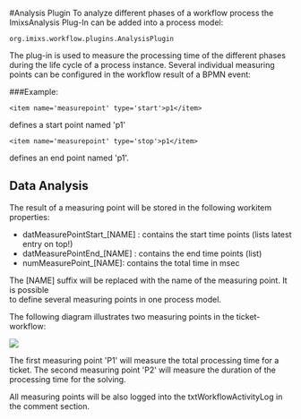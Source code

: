 #Analysis Plugin 
To analyze different phases of a workflow process the ImixsAnalysis Plug-In can be added into a process model:


    org.imixs.workflow.plugins.AnalysisPlugin
    
The plug-in is used to measure the processing time of the different phases during the life cycle of a process instance. Several individual measuring points can be configured in the workflow result of a BPMN event:


###Example:

    <item name='measurepoint' type='start'>p1</item> 

defines a start point named 'p1'

    <item name='measurepoint' type='stop'>p1</item> 

defines an end point named 'p1'. 

## Data Analysis 
The result of a measuring point will be stored in the following workitem properties:

  * datMeasurePointStart_[NAME] : contains the start time points (lists latest entry on top!)
  * datMeasurePointEnd_[NAME] : contains the end time points (list)
  * numMeasurePoint_[NAME]: contains the total time in msec

The [NAME] suffix will be replaced with the name of the measuring point. It is possible  
 to define several measuring points in one process model.
  
The following diagram illustrates two measuring points in the ticket-workflow:


<img src="../../images/analysisplugin.png"/>  


The first measuring point 'P1' will measure the total processing time for a ticket. The second measuring point 'P2' will measure the duration of the processing time for the solving.


All measuring points will be also logged into the txtWorkflowActivityLog in the comment section.



